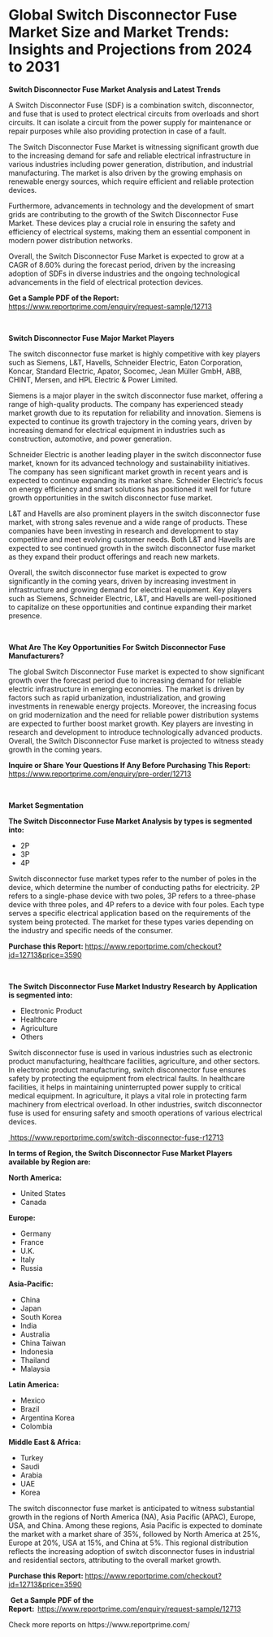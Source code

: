 <p><h1>Global Switch Disconnector Fuse Market Size and Market Trends: Insights and Projections from 2024 to 2031</h1></p><p><strong>Switch Disconnector Fuse Market Analysis and Latest Trends</strong></p>
<p><p>A Switch Disconnector Fuse (SDF) is a combination switch, disconnector, and fuse that is used to protect electrical circuits from overloads and short circuits. It can isolate a circuit from the power supply for maintenance or repair purposes while also providing protection in case of a fault.</p><p>The Switch Disconnector Fuse Market is witnessing significant growth due to the increasing demand for safe and reliable electrical infrastructure in various industries including power generation, distribution, and industrial manufacturing. The market is also driven by the growing emphasis on renewable energy sources, which require efficient and reliable protection devices.</p><p>Furthermore, advancements in technology and the development of smart grids are contributing to the growth of the Switch Disconnector Fuse Market. These devices play a crucial role in ensuring the safety and efficiency of electrical systems, making them an essential component in modern power distribution networks.</p><p>Overall, the Switch Disconnector Fuse Market is expected to grow at a CAGR of 8.60% during the forecast period, driven by the increasing adoption of SDFs in diverse industries and the ongoing technological advancements in the field of electrical protection devices.</p></p>
<p><strong>Get a Sample PDF of the Report:&nbsp;</strong> <a href="https://www.reportprime.com/enquiry/request-sample/12713">https://www.reportprime.com/enquiry/request-sample/12713</a></p>
<p>&nbsp;</p>
<p><strong>Switch Disconnector Fuse Major Market Players</strong></p>
<p><p>The switch disconnector fuse market is highly competitive with key players such as Siemens, L&T, Havells, Schneider Electric, Eaton Corporation, Koncar, Standard Electric, Apator, Socomec, Jean Müller GmbH, ABB, CHINT, Mersen, and HPL Electric & Power Limited.</p><p>Siemens is a major player in the switch disconnector fuse market, offering a range of high-quality products. The company has experienced steady market growth due to its reputation for reliability and innovation. Siemens is expected to continue its growth trajectory in the coming years, driven by increasing demand for electrical equipment in industries such as construction, automotive, and power generation.</p><p>Schneider Electric is another leading player in the switch disconnector fuse market, known for its advanced technology and sustainability initiatives. The company has seen significant market growth in recent years and is expected to continue expanding its market share. Schneider Electric’s focus on energy efficiency and smart solutions has positioned it well for future growth opportunities in the switch disconnector fuse market.</p><p>L&T and Havells are also prominent players in the switch disconnector fuse market, with strong sales revenue and a wide range of products. These companies have been investing in research and development to stay competitive and meet evolving customer needs. Both L&T and Havells are expected to see continued growth in the switch disconnector fuse market as they expand their product offerings and reach new markets.</p><p>Overall, the switch disconnector fuse market is expected to grow significantly in the coming years, driven by increasing investment in infrastructure and growing demand for electrical equipment. Key players such as Siemens, Schneider Electric, L&T, and Havells are well-positioned to capitalize on these opportunities and continue expanding their market presence.</p></p>
<p>&nbsp;</p>
<p><strong>What Are The Key Opportunities For Switch Disconnector Fuse Manufacturers?</strong></p>
<p><p>The global Switch Disconnector Fuse market is expected to show significant growth over the forecast period due to increasing demand for reliable electric infrastructure in emerging economies. The market is driven by factors such as rapid urbanization, industrialization, and growing investments in renewable energy projects. Moreover, the increasing focus on grid modernization and the need for reliable power distribution systems are expected to further boost market growth. Key players are investing in research and development to introduce technologically advanced products. Overall, the Switch Disconnector Fuse market is projected to witness steady growth in the coming years.</p></p>
<p><strong>Inquire or Share Your Questions If Any Before Purchasing This Report:</strong> <a href="https://www.reportprime.com/enquiry/pre-order/12713">https://www.reportprime.com/enquiry/pre-order/12713</a></p>
<p>&nbsp;</p>
<p><strong>Market Segmentation</strong></p>
<p><strong>The Switch Disconnector Fuse Market Analysis by types is segmented into:</strong></p>
<p><ul><li>2P</li><li>3P</li><li>4P</li></ul></p>
<p><p>Switch disconnector fuse market types refer to the number of poles in the device, which determine the number of conducting paths for electricity. 2P refers to a single-phase device with two poles, 3P refers to a three-phase device with three poles, and 4P refers to a device with four poles. Each type serves a specific electrical application based on the requirements of the system being protected. The market for these types varies depending on the industry and specific needs of the consumer.</p></p>
<p><strong>Purchase this Report:&nbsp;</strong><a href="https://www.reportprime.com/checkout?id=12713&price=3590">https://www.reportprime.com/checkout?id=12713&price=3590</a></p>
<p>&nbsp;</p>
<p><strong>The Switch Disconnector Fuse Market Industry Research by Application is segmented into:</strong></p>
<p><ul><li>Electronic Product</li><li>Healthcare</li><li>Agriculture</li><li>Others</li></ul></p>
<p><p>Switch disconnector fuse is used in various industries such as electronic product manufacturing, healthcare facilities, agriculture, and other sectors. In electronic product manufacturing, switch disconnector fuse ensures safety by protecting the equipment from electrical faults. In healthcare facilities, it helps in maintaining uninterrupted power supply to critical medical equipment. In agriculture, it plays a vital role in protecting farm machinery from electrical overload. In other industries, switch disconnector fuse is used for ensuring safety and smooth operations of various electrical devices.</p></p>
<p><a href="https://www.reportprime.com/switch-disconnector-fuse-r12713">&nbsp;https://www.reportprime.com/switch-disconnector-fuse-r12713</a></p>
<p><strong>In terms of Region, the Switch Disconnector Fuse Market Players available by Region are:</strong></p>
<p>
    <p> <strong> North America: </strong>
        <ul>
            <li>United States</li>
            <li>Canada</li>
        </ul>
        </p> 
    <p> <strong> Europe: </strong>
        <ul>
            <li>Germany</li>
            <li>France</li>
            <li>U.K.</li>
            <li>Italy</li>
            <li>Russia</li>
        </ul>
        </p> 
    <p> <strong> Asia-Pacific: </strong>
        <ul>
            <li>China</li>
            <li>Japan</li>
            <li>South Korea</li>
            <li>India</li>
            <li>Australia</li>
            <li>China Taiwan</li>
            <li>Indonesia</li>
            <li>Thailand</li>
            <li>Malaysia</li>
        </ul>
        </p> 
    <p> <strong> Latin America: </strong>
        <ul>
            <li>Mexico</li>
            <li>Brazil</li>
            <li>Argentina Korea</li>
            <li>Colombia</li>
        </ul>
        </p> 
    <p> <strong> Middle East & Africa: </strong>
        <ul>
            <li>Turkey</li>
            <li>Saudi</li>
            <li>Arabia</li>
            <li>UAE</li>
            <li>Korea</li>
        </ul>
    </p>
    </p>
<p><p>The switch disconnector fuse market is anticipated to witness substantial growth in the regions of North America (NA), Asia Pacific (APAC), Europe, USA, and China. Among these regions, Asia Pacific is expected to dominate the market with a market share of 35%, followed by North America at 25%, Europe at 20%, USA at 15%, and China at 5%. This regional distribution reflects the increasing adoption of switch disconnector fuses in industrial and residential sectors, attributing to the overall market growth.</p></p>
<p><strong>Purchase this Report: </strong><a href="https://www.reportprime.com/checkout?id=12713&price=3590">https://www.reportprime.com/checkout?id=12713&price=3590</a></p>
<p>&nbsp;<strong>Get a Sample PDF of the Report:&nbsp;&nbsp;</strong><a href="https://www.reportprime.com/enquiry/request-sample/12713">https://www.reportprime.com/enquiry/request-sample/12713</a></p>
<p><strong></strong></p>
<p>Check more reports on https://www.reportprime.com/</p>